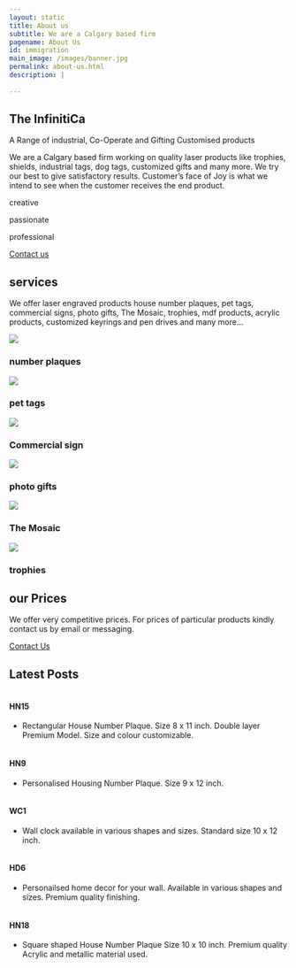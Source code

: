 ```yaml
---
layout: static
title: About us
subtitle: We are a Calgary based firm
pagename: About Us
id: immigration
main_image: /images/banner.jpg
permalink: about-us.html
description: |
 
---
```


  <div class="about-standard-row">
      <div class="container">
          <div class="row">
              <div class="col-md-6">
                  <div class="adfas">
                      <div class="about-me-text text-left">
                          <div class="section-title-2">
                              <h2 class="area-title">The InfinitiCa</h2>
                              <p>A Range of industrial, Co-Operate and Gifting Customised products </p>
                          </div>
                          <p>We are a Calgary based firm working on quality laser products like trophies, shields, industrial tags, dog tags, customized gifts and many more. We try our best to give satisfactory results. Customer’s face of Joy is what we intend to see when the customer receives the end product. </p>
                          <div class="about-block-icons">
                              <div class="single-block-option">
                                  <i class="ti-vector"></i>
                                  <p>creative</p>
                              </div>
                              <div class="single-block-option">
                                  <i class="ti-heart"></i>
                                  <p>passionate</p>
                              </div>
                              <div class="single-block-option">
                                  <i class="ti-bolt-alt"></i>
                                  <p>professional</p>
                              </div>
                          </div>
                          <a href="contact.html" class="button-boxed">Contact us <i class="ti-arrow-right"></i></a>
                      </div>
                  </div>
              </div>
              <div class="col-md-6">
                  <div class="about-me-img text-right">
                      <img src="images/avatar/1.png" alt="">
                  </div>
              </div>
          </div>
      </div>
  </div>
  <div class="wpsuptr-standard-row gray-bg service-section">
      <div class="container">
          <div class="row">
              <div class="col-xs-12">
                  <div class="section-title text-center">
                      <h2 class="area-title">services</h2>
                      <p>We offer laser engraved products house number plaques, pet tags, commercial signs, photo gifts, The Mosaic, trophies, mdf products, acrylic products, customized keyrings and pen drives and many more…</p>
                  </div>
              </div>
          </div>
          <div class="row">
                <div class="col-md-2 col-sm-6">
                    <div class="single-service">
                        <div class="service-header">
                        <div class="icon-img"><img src="../images/license-plate.png"></div>
                            <h3>number plaques</h3>
                        </div>
                    </div>
                </div>
                <div class="col-md-2 col-sm-6">
                    <div class="single-service">
                        <div class="service-header">
                        <div class="icon-img"><img src="../images/tag.png"></div>
                            <h3>pet tags</h3>
                        </div>
                    </div>
                </div>
                <div class="col-md-2 col-sm-6">
                    <div class="single-service">
                        <div class="service-header">
                        <div class="icon-img"><img src="../images/commercial-sign.png"></div>
                            <h3>Commercial sign</h3>
                        </div>
                    </div>
                </div>
                <div class="col-md-2 col-sm-6">
                    <div class="single-service">
                        <div class="service-header">
                        <div class="icon-img"><img src="../images/gift-photo.png"></div>
                            <h3>photo gifts</h3>
                        </div>
                    </div>
                </div>
                <div class="col-md-2 col-sm-6">
                    <div class="single-service">
                        <div class="service-header">
                        <div class="icon-img"><img src="../images/tiles.png"></div>
                            <h3>The Mosaic</h3>
                        </div>
                    </div>
                </div>
                <div class="col-md-2 col-sm-6">
                    <div class="single-service">
                        <div class="service-header">
                        <div class="icon-img"><img src="../images/trophy.png"></div>
                            <h3>trophies</h3>
                        </div>
                    </div>
                </div>
            </div>
      </div>
  </div>
  <div class="wpsuptr-standard-row price-table-area white-bg">
      <div class="container">
          <div class="row">
              <div class="col-xs-12">
                  <div class="section-title text-center" style="margin-bottom: 0;">
                      <h2 class="area-title">our Prices</h2>
                      <div class="text-price">
                                <p>We offer very competitive prices. For prices of particular products kindly contact us by email or messaging.</p>
                               <div><a href="/contact.html" class="button">Contact Us <i class="ti-arrow-right"></i></a></div>
                      </div>
                  </div>
              </div>
          </div>
      </div>
  </div>
<div class="wpsuptr-standard-row gray-bg warp-div latest_post">
   <div class="container">
      <div class="row">
         <div class="col-xs-12">
            <div class="section-title text-center">
               <h2 class="area-title">Latest Posts</h2>
            </div>
         </div>
      </div>
   </div>
   <div class="container">
      <div
         class="portfolio portfolio-gutter portfolio-style-2 portfolio-masonry portfolio-not-full portfolio-4-column wrap-div">
         <div class="portfolio-item">
            <div class="portfolio-item-content">
               <div class="item-thumbnail">
                  <a class="example-image-link" >
                  <img class="example-image" src="images/portfolio/fwdcategories/HOUSING%20NUMBER%20PLAQUES/HN15.jpg" alt=""/>
                  </a>
                  <a href="images/portfolio/fwdcategories/HOUSING%20NUMBER%20PLAQUES/HN15.jpg"  data-lightbox="example-set" data-title="" class="button" data-motafobox="roadtrip"><i class="ti-zoom-in"></i></a>
               </div>
               <div class="portfolio-description">
                  <h4>HN15</h4>
                  <ul class="portfolio-category">
                     <li>Rectangular House Number Plaque. Size 8 x 11 inch. Double layer Premium Model. Size and colour customizable.</li>
                  </ul>
               </div>
            </div>
         </div>
         <div class="portfolio-item">
            <div class="portfolio-item-content">
               <div class="item-thumbnail">
                  <a class="example-image-link"  >
                  <img class="example-image" src="images/portfolio/fwdcategories/HOUSING%20NUMBER%20PLAQUES/HN9.jpg" alt=""/>
                  </a>
                  <a href="images/portfolio/fwdcategories/HOUSING%20NUMBER%20PLAQUES/HN9.jpg" data-lightbox="example-set" data-title="" class="button" data-motafobox="roadtrip"><i class="ti-zoom-in"></i></a>
               </div>
               <div class="portfolio-description">
                  <h4>HN9</h4>
                  <ul class="portfolio-category">
                     <li>Personalised Housing Number Plaque. Size 9 x 12 inch.</li>
                  </ul>
               </div>
            </div>
         </div>
         <div class="portfolio-item">
            <div class="portfolio-item-content">
               <div class="item-thumbnail">
                  <a class="example-image-link"  >
                  <img class="example-image" src="images/clock.jpg" alt=""/>
                  </a>
                  <a href="images/clock.jpg"  data-lightbox="example-set" data-title="" class="button" data-motafobox="roadtrip"><i class="ti-zoom-in"></i></a>
               </div>
               <div class="portfolio-description">
                  <h4>WC1</h4>
                  <ul class="portfolio-category">
                     <li>Wall clock available in various shapes and sizes. Standard size 10 x 12 inch.</li>
                  </ul>
               </div>
            </div>
         </div>
         <div class="portfolio-item">
            <div class="portfolio-item-content">
               <div class="item-thumbnail">
                  <a class="example-image-link" >
                  <img class="example-image" src="images/portfolio/fwdcategories/Wall Decors/HD6.jpg" alt=""/>
                  </a>
                  <a href="images/portfolio/fwdcategories/Wall Decors/HD6.jpg"   data-lightbox="example-set" data-title="" class="button" data-motafobox="roadtrip"><i class="ti-zoom-in"></i></a>
               </div>
               <div class="portfolio-description">
                  <h4>HD6</h4>
                  <ul class="portfolio-category">
                     <li>Personailsed home decor for your wall. Available in various shapes and sizes. Premium quality finishing. </li>
                  </ul>
               </div>
            </div>
         </div>
         <div class="portfolio-item">
            <div class="portfolio-item-content">
               <div class="item-thumbnail">
                  <a class="example-image-link"  >
                  <img class="example-image" src="images/portfolio/fwdcategories/HOUSING%20NUMBER%20PLAQUES/HN18.jpg" alt=""/>
                  </a>
                  <a href="images/portfolio/fwdcategories/HOUSING%20NUMBER%20PLAQUES/HN18.jpg" data-lightbox="example-set" data-title="" class="button" data-motafobox="roadtrip"><i class="ti-zoom-in"></i></a>
               </div>
               <div class="portfolio-description">
                  <h4>HN18</h4>
                  <ul class="portfolio-category">
                     <li>Square shaped House Number Plaque Size 10 x 10 inch. Premium quality Acrylic and metallic material used.</li>
                  </ul>
               </div>
            </div>
         </div>
      </div>
   </div>
</div>